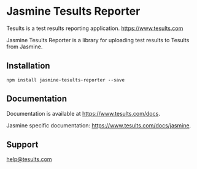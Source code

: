 # Jasmine Tesults Reporter

Tesults is a test results reporting application. https://www.tesults.com

Jasmine Tesults Reporter is a library for uploading test results to Tesults from Jasmine.

## Installation

`npm install jasmine-tesults-reporter --save`

## Documentation

Documentation is available at https://www.tesults.com/docs.

Jasmine specific documentation: https://www.tesults.com/docs/jasmine.

## Support

help@tesults.com
